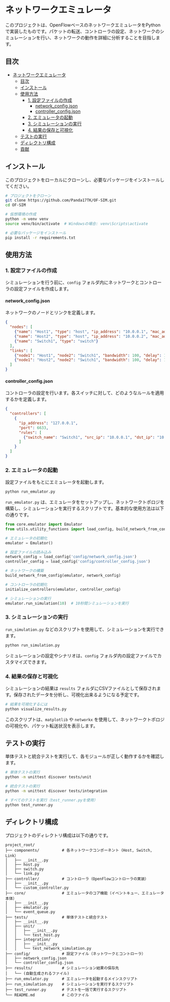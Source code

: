 
# ネットワークエミュレータ

このプロジェクトは、OpenFlowベースのネットワークエミュレータをPythonで実装したものです。パケットの転送、コントローラの設定、ネットワークのシミュレーションを行い、ネットワークの動作を詳細に分析することを目指します。

## 目次

- [ネットワークエミュレータ](#ネットワークエミュレータ)
	- [目次](#目次)
	- [インストール](#インストール)
	- [使用方法](#使用方法)
		- [1. 設定ファイルの作成](#1-設定ファイルの作成)
			- [network\_config.json](#network_configjson)
			- [controller\_config.json](#controller_configjson)
		- [2. エミュレータの起動](#2-エミュレータの起動)
		- [3. シミュレーションの実行](#3-シミュレーションの実行)
		- [4. 結果の保存と可視化](#4-結果の保存と可視化)
	- [テストの実行](#テストの実行)
	- [ディレクトリ構成](#ディレクトリ構成)
	- [貢献](#貢献)

## インストール

このプロジェクトをローカルにクローンし、必要なパッケージをインストールしてください。

```bash
# プロジェクトをクローン
git clone https://github.com/Panda17TK/OF-SIM.git
cd OF-SIM

# 仮想環境の作成
python -m venv venv
source venv/bin/activate  # Windowsの場合: venv\Scripts\activate

# 必要なパッケージをインストール
pip install -r requirements.txt
```

## 使用方法

### 1. 設定ファイルの作成

シミュレーションを行う前に、`config` フォルダ内にネットワークとコントローラの設定ファイルを作成します。

#### network_config.json

ネットワークのノードとリンクを定義します。

```json
{
  "nodes": [
    {"name": "Host1", "type": "host", "ip_address": "10.0.0.1", "mac_address": "00:00:00:00:00:01"},
    {"name": "Host2", "type": "host", "ip_address": "10.0.0.2", "mac_address": "00:00:00:00:00:02"},
    {"name": "Switch1", "type": "switch"}
  ],
  "links": [
    {"node1": "Host1", "node2": "Switch1", "bandwidth": 100, "delay": 10},
    {"node1": "Host2", "node2": "Switch1", "bandwidth": 100, "delay": 10}
  ]
}
```

#### controller_config.json

コントローラの設定を行います。各スイッチに対して、どのようなルールを適用するかを定義します。

```json
{
  "controllers": [
    {
      "ip_address": "127.0.0.1",
      "port": 6633,
      "rules": [
        {"switch_name": "Switch1", "src_ip": "10.0.0.1", "dst_ip": "10.0.0.2", "out_port": 1}
      ]
    }
  ]
}
```

### 2. エミュレータの起動

設定ファイルをもとにエミュレータを起動します。

```bash
python run_emulator.py
```

`run_emulator.py` は、エミュレータをセットアップし、ネットワークトポロジを構築し、シミュレーションを実行するスクリプトです。基本的な使用方法は以下の通りです。

```python
from core.emulator import Emulator
from utils.utility_functions import load_config, build_network_from_config, initialize_controllers

# エミュレータの初期化
emulator = Emulator()

# 設定ファイルの読み込み
network_config = load_config('config/network_config.json')
controller_config = load_config('config/controller_config.json')

# ネットワークの構築
build_network_from_config(emulator, network_config)

# コントローラの初期化
initialize_controllers(emulator, controller_config)

# シミュレーションの実行
emulator.run_simulation(10)  # 10秒間シミュレーションを実行
```

### 3. シミュレーションの実行

`run_simulation.py` などのスクリプトを使用して、シミュレーションを実行できます。

```bash
python run_simulation.py
```

シミュレーションの設定やシナリオは、`config` フォルダ内の設定ファイルでカスタマイズできます。

### 4. 結果の保存と可視化

シミュレーションの結果は `results` フォルダにCSVファイルとして保存されます。保存されたデータを分析し、可視化出来るようになる予定です。

```bash
# 結果を可視化するには
python visualize_results.py
```

このスクリプトは、`matplotlib` や `networkx` を使用して、ネットワークトポロジの可視化や、パケット転送状況を表示します。

## テストの実行

単体テストと統合テストを実行して、各モジュールが正しく動作するかを確認します。

```bash
# 単体テストの実行
python -m unittest discover tests/unit

# 統合テストの実行
python -m unittest discover tests/integration

# すべてのテストを実行（test_runner.pyを使用）
python test_runner.py
```

## ディレクトリ構成

プロジェクトのディレクトリ構成は以下の通りです。

```
project_root/
├── components/          # 各ネットワークコンポーネント（Host, Switch, Link）
│   ├── __init__.py
│   ├── host.py
│   ├── switch.py
│   └── link.py
├── controller/          # コントローラ（OpenFlowコントローラの実装）
│   ├── __init__.py
│   └── custom_controller.py
├── core/                # エミュレータのコア機能（イベントキュー、エミュレータ本体）
│   ├── __init__.py
│   ├── emulator.py
│   └── event_queue.py
├── tests/               # 単体テストと統合テスト
│   ├── __init__.py
│   ├── unit/
│   │   ├── __init__.py
│   │   └── test_host.py
│   ├── integration/
│   │   ├── __init__.py
│   │   └── test_network_simulation.py
├── config/              # 設定ファイル（ネットワークとコントローラ）
│   ├── network_config.json
│   └── controller_config.json
├── results/             # シミュレーション結果の保存先
│   └── (自動生成されるファイル)
├── run_emulator.py      # エミュレータを起動するメインスクリプト
├── run_simulation.py    # シミュレーションを実行するスクリプト
├── test_runner.py       # テストを一括で実行するスクリプト
└── README.md            # このファイル
```

